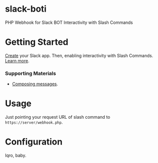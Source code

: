 # slack-boti

PHP Webhook for Slack BOT Interactivity with Slash Commands

# Getting Started

[Create](https://api.slack.com/apps/new) your Slack app.
Then, enabling interactivity with Slash Commands. [Learn more](https://api.slack.com/interactivity/slash-commands).

### Supporting Materials

* [Composing messages](https://api.slack.com/messaging/composing).

# Usage

Just pointing your request URL of slash command to `https://server/webhook.php`.

# Configuration

Iqro, baby.